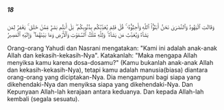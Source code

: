 ##### 18

<span class="ayah">وَقَالَتِ ٱلْيَهُودُ وَٱلنَّصَٰرَىٰ نَحْنُ أَبْنَٰٓؤُا۟ ٱللَّهِ وَأَحِبَّٰٓؤُهُۥ ۚ قُلْ فَلِمَ يُعَذِّبُكُم بِذُنُوبِكُم ۖ بَلْ أَنتُم بَشَرٌۭ مِّمَّنْ خَلَقَ ۚ يَغْفِرُ لِمَن يَشَآءُ وَيُعَذِّبُ مَن يَشَآءُ ۚ وَلِلَّهِ مُلْكُ ٱلسَّمَٰوَٰتِ وَٱلْأَرْضِ وَمَا بَيْنَهُمَا ۖ وَإِلَيْهِ ٱلْمَصِيرُ</span>

<span class="ayah_translation">Orang-orang Yahudi dan Nasrani mengatakan: "Kami ini adalah anak-anak Allah dan kekasih-kekasih-Nya". Katakanlah: "Maka mengapa Allah menyiksa kamu karena dosa-dosamu?" (Kamu bukanlah anak-anak Allah dan kekasih-kekasih-Nya), tetapi kamu adalah manusia(biasa) diantara orang-orang yang diciptakan-Nya. Dia mengampuni bagi siapa yang dikehendaki-Nya dan menyiksa siapa yang dikehendaki-Nya. Dan Kepunyaan Allah-lah kerajaan antara keduanya. Dan kepada Allah-lah kembali (segala sesuatu).</span>
